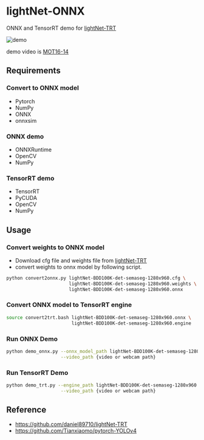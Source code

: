 # lightNet-ONNX
ONNX and TensorRT demo for [lightNet-TRT](https://github.com/daniel89710/lightNet-TRT)

![demo](https://github.com/fateshelled/lightNet-ONNX/assets/53618876/b929891f-4be3-4e66-8933-4791e9e56bc3)

demo video is [MOT16-14](https://motchallenge.net/vis/MOT16-14)

## Requirements
### Convert to ONNX model
- Pytorch
- NumPy
- ONNX
- onnxsim

### ONNX demo
- ONNXRuntime
- OpenCV
- NumPy

### TensorRT demo
- TensorRT
- PyCUDA
- OpenCV
- NumPy

## Usage
### Convert weights to ONNX model
- Download cfg file and weights file from [lightNet-TRT](https://github.com/daniel89710/lightNet-TRT)
- convert weights to onnx model by following script.
```bash
python convert2onnx.py lightNet-BDD100K-det-semaseg-1280x960.cfg \
                       lightNet-BDD100K-det-semaseg-1280x960.weights \
                       lightNet-BDD100K-det-semaseg-1280x960.onnx 
```

### Convert ONNX model to TensorRT engine
```bash
source convert2trt.bash lightNet-BDD100K-det-semaseg-1280x960.onnx \
                        lightNet-BDD100K-det-semaseg-1280x960.engine
```

### Run ONNX Demo
```bash
python demo_onnx.py --onnx_model_path lightNet-BDD100K-det-semaseg-1280x960.onnx \
                    --video_path {video or webcam path}
```

### Run TensorRT Demo
```bash
python demo_trt.py --engine_path lightNet-BDD100K-det-semaseg-1280x960.engine \
                    --video_path {video or webcam path}
```

## Reference
- https://github.com/daniel89710/lightNet-TRT
- https://github.com/Tianxiaomo/pytorch-YOLOv4

